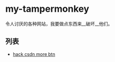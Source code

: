 # my-tampermonkey

令人讨厌的各种网站，我要做点东西来__破坏__他们。

## 列表

* [hack csdn more btn](https://greasyfork.org/zh-CN/scripts/457883-hack-csdn-more-btn)
